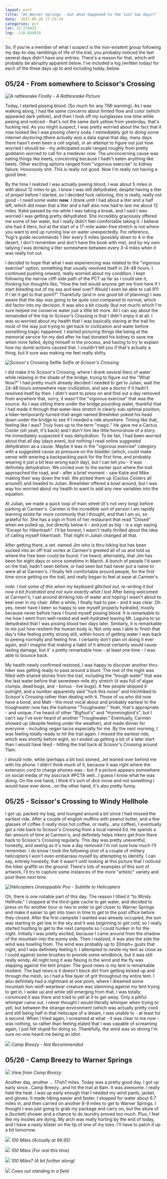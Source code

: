 ```yaml
---
layout: post
title: "At Warner Springs - but what happened to the last two days?"
date:  2017-05-26 17:25:34
categories: pct
lat: 33.274423 
lng: -116.644914
---
```

So, if you're a member of what I suspect is the non-existent group following my day-to-day ramblings of life of the trail, you probably noticed the last several days didn't have any entries.  There's a reason for that, which will probably be abruptly apparent below.  I've included a log (written today) for each of the three days up to and including today,  below.

## 05/24 - From somewhere to Scissor's Crossing
![A rattlesnake](/assets/img/posts/0524_rattlesnake.jpg)
*Finally - A Rattlesnake Picture*

Today, I started pissing blood.  (So much for any TMI warning).  As I was walking along, I had the same concerns about limited flow and color (which appeared dark yellow), and then I took off my sunglasses one time while peeing and noticed - that's not the same dark yellow from yesterday, that's fucking red.  As you might suspect, I was pretty worried about the fact that it now looked like I was pissing cherry soda.  I immediately got to doing some internet doctoring (there actually *was* a data signal that day, many days there hasn't even been a cell signal), in an attempt to figure out just how worried I should be - my anticipated scale ranged roughly from pretty goddamn worried to call for a medevac now.  The unconcerning cause was eating things like beets, concerning because I hadn't eaten anything like beets.  Other exciting options ranged from "vigorous exercise" to kidney failure.  Hooooooly shit.  This is really not good.  Now I'm really not having a good time.  

By the time I realized I was actually peeing blood, I was about 5 miles in with about 12 miles to go.  I *knew* I was still dehydrated, despite having a liter of propel before I started, so I decided fuck rationing, this is really, really not good - I need some water **now**.  I drank until I had about a liter and a half left, which did mean that a liter and a half also now had to last me about 12 miles.  Katie passed by me while I was taking a break, and I said I was worried I was getting pretty dehydrated.  She incredibly graciously offered me some of her water, but I really didn't feel comfortable taking it.  I believe she had 4 liters, but at the start of a 17-mile water-free stretch is not where you want to end up running low on water unexpectedly.  For reference, Yogi's guide recommends 1 liter every 5 miles (possibly down to 4 in the desert, I don't remember and don't have the book with me), and by my own tallying I was drinking a liter somewhere between every 3-4 miles when it was really hot out.

I decided to hope that what I was experiencing was related to the "vigorous exercise" option, something that usually resolved itself in 24-48 hours.  I continued pushing onward, really worried about my condition.  I kept following the narrow cliff-side path of the PCT as far as I could see it, thinking fun thoughts like, "How the hell would anyone get me from here if I start bleeding out of my ass and keel over?  Would I even be able to call 911 if I let it get to that point?"  Thankfully (and in one good bit of planning) I was aware that the day was going to be quite cool compared to normal, which did factor into my decision.  It was also a bit cloudy (but not much) which I'm sure helped me conserve water just a little bit more.  All I can say about the remainded of the trip to Scissor's Crossing is that I didn't enjoy it at all.  I was so worried about my health that I was basically staring at the trail for most of the way just trying to get back to civilization and water before something tragic happened.  I started picturing things like being at the memorial service for my dad after he had donated his kidney to save me when mine failed, dying himself in the process, and having to try to explain how my dumb actions caused that.  I couldn't tell you if that's actually a thing, but it sure was making me feel really shitty.

![Scissor's Crossing Selfie](/assets/img/posts/0524_scissors.jpg)
*Selfie at Scissor's Crossing*

I did make it to Scissor's Crossing, where I drank several liters of water while relaxing in the shade of the bridge, trying to figure out the "What Now?"  I had pretty much already decided I needed to get to Julian, wait the 24-48 hours somewhere near civilization, and see a doctor if it hadn't resolved itself by then.  I didn't want to press on and find out a day removed from anywhere that, sorry, it wasn't the "vigorous exercise" that was the source.  As I was sitting there under the bridge pounding water, thankful that I had made it through that water-less stretch in clearly sub-optimal position, a hiker-temporarily-turned-trail-angel named Brewhiker poked his head down under the bridge to see if I needed a ride anywhere.  Timing like that, feeling like I was? Truly lives up to the term "magic."  He gave me a Cactus Cooler (oh yeah, it's back) and I don't him like little horrorshow of a story.  He immediately suspected it was dehydration.  To be fair, I had been worried about that all day (days even), but nothing I read online suggested dehydration as a cause.  Maybe it was in the "vigorous exercise" category with a suggested cause as pressure on the bladder (which, could make sense with wearing a backpacking pack for the first time, and probably wearing it just a bit less wrong each day), but I can tell you - it was definitely dehydration.  We circled over to the earlier spot where the trail approached the road, and - after a brief moment - saw Katie and Mike making their way down the trail.  We picked them up (Cactus Coolers all around!) and headed to Julian.  Brewhiker offered a bowl around, but I was way too worried about my health to want to add any new variables into the equation.

At Julian, we made a quick loop of main street (it's not very long) before parking at Carmen's.  Carmen is the incredible sort of person I am rapidly learning exists far more commonly that I thought, and that I am so, so grateful for.  She has a sign in front of her restaurant that read "Closed" when we pulled up, but directly below it - and just as big - is a sign saying "Except for Hikertrash".  I'll be honest, I wasn't really thrilled about the idea of calling myself hikertrash.  That night in Julian changed all that.

After getting there, a vet. named Jim who is thru-hiking but has been sucked into an off-trail vortex at Carmen's greeted all of us and told us where the free beer could be found.  I've heard, alternately, that Jim has been for eight days or since sometime in March.  A bunch of people I'd seen on the trail, hadn't seen before, or had seen but had never put a name to were all at Carmen's.  I finally felt comfortable around people, for the first time since getting on the trail, and really began to feel at ease at Carmen's.

*note: I lost some of this when my keyboard glitched out, re-writing it but now a bit frustrated and not sure exactly what I lost*
After being welcomed at Carmen's, I sat around drinking lots of water and hoping I wasn't about to keel over in my chair.  After a while, I finally had to pee - and it was clear.  Oh yes, never have I been so happy to see myself properly hydrated, mostly because never before have I found myself pissing blood.  It is remarkable to me how I went from well-rested and well-hydrated leaving Mt. Laguna to so dehydrated that I was pissing blood two days later.  Similarly, it is remarkable to me just how resilient the human body is; Not only was I able to finish that day's hike feeling pretty strong still, within hours of getting water I was back to peeing normally and feeling fine.  I certainly don't plan on doing it ever again, and I imagine that making a habit of it almost certainly *would* cause lasting damage, but it' s pretty remarkable how - at least one time - I was able to bounce back. 

My health newly confirmed restored, I was happy to discover another thru-hiker was getting ready to pass around a blunt.  The rest of the night was filled with shared stories from the trail, including the "trough water" that was the last water before that seventeen-mile dry stretch (it was full of algae clumps, dead bugs, and - bonus - live bugs).  A few people skipped it outright, and a number apparently said "fuck this noise" and hitchhiked to Scissor's Crossing rather than dealing with it.  Those of us who did now have a bond, and Matt - the most vocal about and probably earliest to the troughwater now has the trailname "Troughwater."  Yeah, that's appropriate - and unique.  I've heard of other "Bigfoot's" and "Hummingbird's", but I can't say I've ever heard of another "Troughwater."  Eventually, Carmen showed up (despite feeling under the weather), and made dinner for everyone - including vegan tacos especially for me.  By the next morning, I was feeling totally ready to hit the trail again.  I missed the earliest ride, which was shortly before eight, so I ended up getting a bit of a later start than I would have liked - hitting the trail back at Scissor's Crossing around 11am.

I should note, while (perhaps a bit too) stoned, Jet leaned over behind me with his phone.  I didn't think much of it, because it was right where the extension cord to charge phones was - but if a picture appears somewhere on social media of my asscrack #PCTA well...I guess I know what he was doing.  On the one hand, I think it's sort of dick move and not something I would have ever done...on the other hand, it's also pretty funny.

## 05/25 - Scissor's Crossing to Windy Hellhole
I got up, packed my bag, and lounged around a bit since I had missed the earliest ride.  After a couple of english muffins with peanut butter, and a few glasses of coffee (I really miss hot coffee, or really...any coffee), I eventually got a ride back to Scissor's Crossing from a local named Ed.  He spends a fair amount of time at Carmen's, and definitely helps hikers get from there back to Scissor's Crossing regularly.  This day was pretty uneventful, honestly, and seeing as it's now a day removed I'm not sure how much I'll remember.  I do know I took the following shot of a couple of military helicopters I won't even embarrass myself by attempting to identify.  I can say, entirely honestly, that it wasn't until looking at this picture that I noticed the hiker graffiti on the ground.  There's lots of examples of this sort of artwork, I'll try to capture some instances of the more "artistic" variety and post them next time.

![Helicopters](/assets/img/posts/0525_unstoppablepoo.jpg)
*Unstoppable Poo - Subtitle to Helicopters*

Oh, there is one notable part of this day.  The reason I titled it "to Windy Hellhole."  I stopped at the third-gate cache to get water, and decided to press on for another hour or two in order to get closer to Warner Springs and make it easier to get into town in time to get to the post office before they closed.  After the first campsite I wanted was already occupied, the sun was starting to get low in the sky and it was beginning to get cold, so I really started hustling to get to the next campsite so I could hunker in for the night.  Initially I was pretty excited, because I came around from the shadow of the mountain into the sunny side.  Then I realized, it was also the side the wind was howling from.  The wind was probably up to 30mph+ gusts that night, and I was definitely feeling it.  I attempted to nestle my tent as close as I could against some brushes to provide some windblock, but it was still really windy.  All night long it was flexing in the wind and the fly was slapping against the tent proper.  The good news is my tent is remarkable resilient.  The bad news is it doesn't block dirt from getting kicked up and through the mesh, so I had a fine layer of grit throughout my entire tent.  I also definitely had a nightmare at one point, where I dreamed some mountain lion-wolf-wearbear creature was slamming against my tent trying to get in.  I woke up and while still emerging from that, I was totally convinced it was there and tried to yell at it to get away.  Only a pitiful whimper came out.  I never thought I would literally whimper when trying to yell, but between the strange environment (which was actually pretty cool) and still being half in that hellscape of a dream, I was unable to - at least for a second.  When I tried again, I screamed at what - it was clear to me now - was nothing, so rather than feeling elated that I was capable of screaming again, I just felt stupid for doing so.  Thankfully, the wind was so strong I'm sure no-one heard me being an idiot.

![](/assets/img/posts/0525_campbreezy.jpg)
*Camp Breezy - Not Recommended*

##  05/26 - Camp Breezy to Warner Springs

![](/assets/img/posts/0526_amtrail.jpg)
*View from Camp Breezy*

Another day, another ... 17ish? miles.  Today was a pretty good day.  I got up early since...Camp Breezy...and hit the trail at 6am.  It was awesome.  I really hate the heat.  I was up early enough that I needed my wind pants, jacket, and gloves.  It made hiking easier and faster.   I stopped for water about 6.7 miles in, and then carried on another 8-9 miles to get to Warner Springs.  I thought I was just going to grab my package and carry on, but the allure of a (bucket) shower and a chance to do laundry proved too much.  Plus, I feel like my insoles are dying.  My arch was really hurting by the end of today, and I have a nasty blister on the tip of one of my toes.  I'll have to patch it up a bit tomorrow.

![](/assets/img/posts/0526_1009995.jpg)
*100 Miles (Actually at 99.95)*

![](/assets/img/posts/0526_100real.jpg)
*100 Miles (For real this time)*

![](/assets/img/posts/0526_100q.jpg)
*100 Miles? (A bit further along)*

![](/assets/img/posts/0526_cows.jpg)
*Cows out standing in a field*